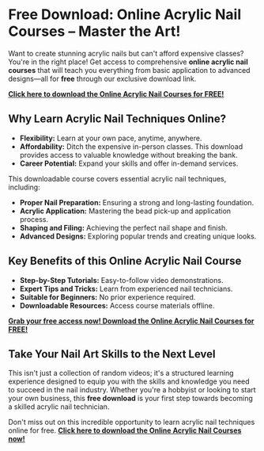 # Free Download: Online Acrylic Nail Courses – Master the Art!

Want to create stunning acrylic nails but can't afford expensive classes? You're in the right place! Get access to comprehensive **online acrylic nail courses** that will teach you everything from basic application to advanced designs—all for **free** through our exclusive download link.

[**Click here to download the Online Acrylic Nail Courses for FREE!**](https://udemywork.com/online-acrylic-nail-courses)

## Why Learn Acrylic Nail Techniques Online?

*   **Flexibility:** Learn at your own pace, anytime, anywhere.
*   **Affordability:** Ditch the expensive in-person classes. This download provides access to valuable knowledge without breaking the bank.
*   **Career Potential:** Expand your skills and offer in-demand services.

This downloadable course covers essential acrylic nail techniques, including:

*   **Proper Nail Preparation:** Ensuring a strong and long-lasting foundation.
*   **Acrylic Application:** Mastering the bead pick-up and application process.
*   **Shaping and Filing:** Achieving the perfect nail shape and finish.
*   **Advanced Designs:** Exploring popular trends and creating unique looks.

## Key Benefits of this Online Acrylic Nail Course

*   **Step-by-Step Tutorials:** Easy-to-follow video demonstrations.
*   **Expert Tips and Tricks:** Learn from experienced nail technicians.
*   **Suitable for Beginners:** No prior experience required.
*   **Downloadable Resources:** Access course materials offline.

[**Grab your free access now! Download the Online Acrylic Nail Courses for FREE!**](https://udemywork.com/online-acrylic-nail-courses)

## Take Your Nail Art Skills to the Next Level

This isn't just a collection of random videos; it's a structured learning experience designed to equip you with the skills and knowledge you need to succeed in the nail industry. Whether you're a hobbyist or looking to start your own business, this **free download** is your first step towards becoming a skilled acrylic nail technician.

Don't miss out on this incredible opportunity to learn acrylic nail techniques online for free. [**Click here to download the Online Acrylic Nail Courses now!**](https://udemywork.com/online-acrylic-nail-courses)
